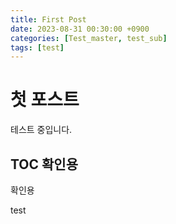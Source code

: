 ```yaml
---
title: First Post
date: 2023-08-31 00:30:00 +0900
categories: [Test_master, test_sub]
tags: [test]     
---
```


# 첫 포스트

테스트 중입니다.

## TOC 확인용
확인용

test
